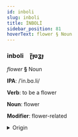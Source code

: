 ```yaml
---
id: inboli
slug: inboli
title: İNBOLİ
sidebar_position: 81
hoverText: flower § Noun
---
```


### inboli&emsp;<span kind="abugida">ɽ̃ɟʋʓɟ</span>

*flower* **§** Noun

**IPA**: /ˈin.bɑ.li/

**Verb**: to be a flower

**Noun**: flower

**Modifier**: flower-related

<details>
    <summary>Origin</summary>
    Zulu ímbali /ímbaːli/<br/>
    <em>Niger-Congo Language Family</em>
</details>